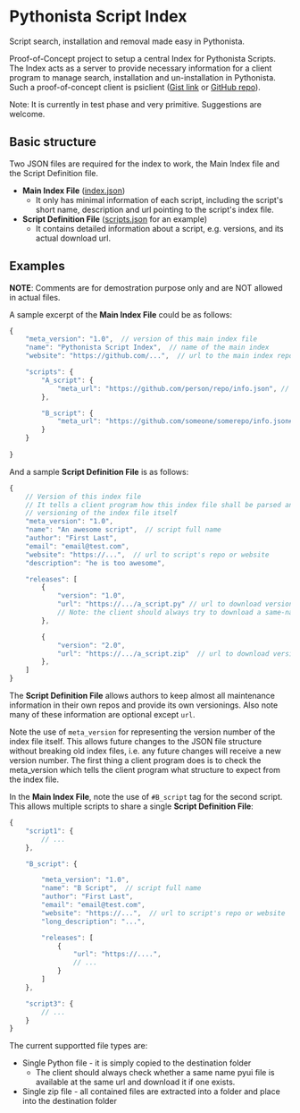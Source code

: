 # Pythonista Script Index

Script search, installation and removal made easy in Pythonista.

Proof-of-Concept project to setup a central Index for Pythonista Scripts. 
The Index acts as a server to provide necessary information for a client
program to manage search, installation and un-installation in Pythonista.
Such a proof-of-concept client is psiclient ([Gist
link](https://gist.github.com/ywangd/184b9e0e1e76d8b92063) or [GitHub
repo](https://github.com/ywangd/psiclient)). 

Note: It is currently in test phase and very primitive. Suggestions are welcome.

## Basic structure
Two JSON files are required for the index to work, the Main Index file and the
Script Definition file.
* **Main Index File**
  ([index.json](https://github.com/ywangd/pythonista-script-index/blob/master/index.json))
    - It only has minimal information of each script, including the
      script's short name, description and url pointing to the script's index file.
* **Script Definition File**
  ([scripts.json](https://github.com/ywangd/pythonista-script-index/blob/master/scripts.json)
  for an example)
    - It contains detailed information about a script, e.g. versions, and its
      actual download url.


## Examples
**NOTE**: Comments are for demostration purpose only and are NOT allowed in
actual files.

A sample excerpt of the **Main Index File** could be as follows:
```javascript
{
    "meta_version": "1.0",  // version of this main index file
    "name": "Pythonista Script Index",  // name of the main index
    "website": "https://github.com/...",  // url to the main index repo or website

    "scripts": {
        "A_script": {
            "meta_url": "https://github.com/person/repo/info.json", // url to the script definition file
        },

        "B_script": {
            "meta_url": "https://github.com/someone/somerepo/info.json#B_script",
        }
    }
    
}
```

And a sample **Script Definition File** is as follows:
```javascript
{
    // Version of this index file
    // It tells a client program how this index file shall be parsed and allows
    // versioning of the index file itself
    "meta_version": "1.0",  
    "name": "An awesome script",  // script full name
    "author": "First Last",
    "email": "email@test.com",
    "website": "https://...",  // url to script's repo or website
    "description": "he is too awesome",

    "releases": [ 
        {
            "version": "1.0", 
            "url": "https://.../a_script.py" // url to download version 1.0 of the script
            // Note: the client should always try to download a same-name pyui file
        },

        {
            "version": "2.0", 
            "url": "https://.../a_script.zip"  // url to download version 2.0 of the script
        },
    ]
}
```

The **Script Definition File** allows authors to keep almost all maintenance
information in their own repos and provide its own versionings. Also note many
of these information are optional except `url`.

Note the use of `meta_version` for representing the version number of the
index file itself. This allows future changes to the JSON file structure
without breaking old index files, i.e. any future changes will receive a new
version number. The first thing a client program does is to check the meta_version which
tells the client program what structure to expect from the index file.

In the **Main Index File**, note the use of `#B_script` tag for the second
script. This allows multiple scripts to share a single **Script Definition File**:
```javascript
{
    "script1": {
        // ...
    },

    "B_script": {

        "meta_version": "1.0",  
        "name": "B Script",  // script full name
        "author": "First Last",
        "email": "email@test.com",
        "website": "https://...",  // url to script's repo or website
        "long_description": "...",

        "releases": [ 
            {
                "url": "https://....", 
                // ...
            }
        ]
    }, 

    "script3": {
        // ...
    }
}
```

The current supportted file types are:
* Single Python file - it is simply copied to the destination folder
    * The client should always check whether a same name pyui file is available
      at the same url and download it if one exists.
* Single zip file - all contained files are extracted into a folder and place
  into the destination folder

